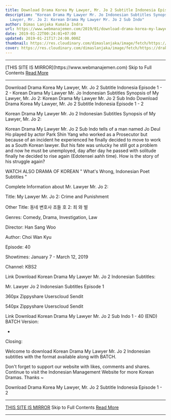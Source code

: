```yaml
---
title: Download Drama Korea My Lawyer, Mr. Jo 2 Subtitle Indonesia Episode 1 - 2
description: "Korean Drama My Lawyer Mr. Jo Indonesian Subtitles Synopsis of My
  Lawyer, Mr. Jo 2: Korean Drama My Lawyer Mr. Jo 2 Sub Indo"
author: Dimas Lanjaka Kumala Indra
url: https://www.webmanajemen.com/2019/01/download-drama-korea-my-lawyer-mr-jo-2.html
date: 2019-01-22T00:24:01+07:00
updated: 2019-01-21T17:24:00.000Z
thumbnail: https://res.cloudinary.com/dimaslanjaka/image/fetch/https://drakorstation.com/wp-content/uploads/2019/01/My-Lawyer-Mr.-Jo-2-Subtitle-Indonesia.jpg
cover: https://res.cloudinary.com/dimaslanjaka/image/fetch/https://drakorstation.com/wp-content/uploads/2019/01/My-Lawyer-Mr.-Jo-2-Subtitle-Indonesia.jpg
---
```


<hr/> [THIS SITE IS MIRROR](https://www.webmanajemen.com) Skip to Full Contents <a href="https://www.webmanajemen.com/2019/01/download-drama-korea-my-lawyer-mr-jo-2.html" rel="follow" class="button" id="read-more">Read More</a> <hr/> Download Drama Korea My Lawyer, Mr. Jo 2 Subtitle Indonesia Episode 1 - 2 - Korean Drama My Lawyer Mr. Jo Indonesian Subtitles Synopsis of My Lawyer, Mr. Jo 2: Korean Drama My Lawyer Mr. Jo 2 Sub Indo Download Drama Korea My Lawyer, Mr. Jo 2 Subtitle Indonesia Episode 1 - 2
  
  
 Korean Drama My Lawyer Mr.  Jo 2 Indonesian Subtitles 
  Synopsis of My Lawyer, Mr.  Jo 2: 
  
  Korean Drama My Lawyer Mr.  Jo 2 Sub Indo tells of a man named Jo Deul Ho played by actor Park Shin Yang who worked as a Prosecutor but because of an incident he experienced he finally decided to move to work as a South Korean lawyer.  But his fate was unlucky he still got a problem and now he must be unemployed, day after day he passed with solitude finally he decided to rise again (Edotensei aahh time).  How is the story of his struggle again? 
  
  WATCH ALSO DRAMA OF KOREAN " What's Wrong, Indonesian Poet Subtitles " 
  
  Complete Information about Mr. Lawyer Mr.  Jo 2: 
  
  Title: My Lawyer Mr.  Jo 2: Crime and Punishment 
  
  Other Title: 동네 변호사 조들 호 2: 죄 와 벌 
  
  Genres: Comedy, Drama, Investigation, Law 
  
  Director: Han Sang Woo 
  
  Author: Choi Wan Kyu 
  
  Episode: 40 
  
  Showtimes: January 7 - March 12, 2019 
  
  Channel: KBS2 
  
  Link Download Korean Drama My Lawyer Mr.  Jo 2 Indonesian Subtitles: 
  
  
  Mr. Lawyer  Jo 2 Indonesian Subtitles Episode 1 
  
  
  360px Zippyshare Userscloud Sendit 
  
  540px Zippyshare Userscloud Sendit 
  
  
  
  Link Download Korean Drama My Lawyer Mr.  Jo 2 Sub Indo 1 - 40 (END) BATCH Version: 
  
  - 
  
  Closing: 
  
  
  Welcome to download Korean Drama My Lawyer Mr.  Jo 2 Indonesian subtitles with the format available along with BATCH. 
  
  Don't forget to support our website with likes, comments and shares.  Continue to visit the Indonesian Management Website for more Korean Dramas.  Thanks ~ 
  

Download Drama Korea My Lawyer, Mr. Jo 2 Subtitle Indonesia Episode 1 - 2 <hr/> [THIS SITE IS MIRROR](https://www.webmanajemen.com) Skip to Full Contents <a href="https://www.webmanajemen.com/2019/01/download-drama-korea-my-lawyer-mr-jo-2.html" rel="follow" class="button" id="read-more">Read More</a> <hr/>